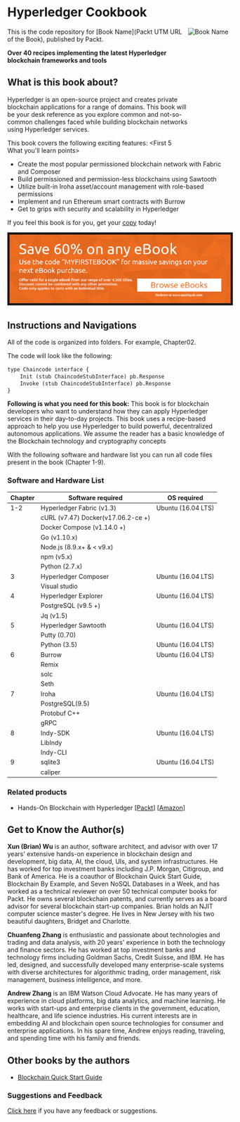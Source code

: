 # Hyperledger Cookbook

<a href="Packt UTM URL of the Book"><img src="Cover Image URL of the Book" alt="Book Name" height="256px" align="right"></a>

This is the code repository for [Book Name](Packt UTM URL of the Book), published by Packt.

**Over 40 recipes implementing the latest Hyperledger blockchain frameworks and tools**

## What is this book about?
Hyperledger is an open-source project and creates private blockchain applications for a range of domains. This book will be your desk reference as you explore common and not-so-common challenges faced while building blockchain networks using Hyperledger services.

This book covers the following exciting features: <First 5 What you'll learn points>
* Create the most popular permissioned blockchain network with Fabric and Composer
* Build permissioned and permission-less blockchains using Sawtooth
* Utilize built-in Iroha asset/account management with role-based permissions
* Implement and run Ethereum smart contracts with Burrow 
* Get to grips with security and scalability in Hyperledger

If you feel this book is for you, get your [copy](https://www.amazon.com/dp/10DigitISBN) today!

<a href="https://www.packtpub.com/?utm_source=github&utm_medium=banner&utm_campaign=GitHubBanner"><img src="https://raw.githubusercontent.com/PacktPublishing/GitHub/master/GitHub.png" 
alt="https://www.packtpub.com/" border="5" /></a>


## Instructions and Navigations
All of the code is organized into folders. For example, Chapter02.

The code will look like the following:
```
type Chaincode interface {
    Init (stub ChaincodeStubInterface) pb.Response
    Invoke (stub ChaincodeStubInterface) pb.Response
}

```

**Following is what you need for this book:**
This book is for blockchain developers who want to understand how they can apply Hyperledger services in their day-to-day projects. This book uses a recipe-based approach to help you use Hyperledger to build powerful, decentralized autonomous applications. We assume the reader has a basic knowledge of the Blockchain technology and cryptography concepts

With the following software and hardware list you can run all code files present in the book (Chapter 1-9).

### Software and Hardware List

| Chapter  | Software required                   | OS required                        |
| -------- | ------------------------------------| -----------------------------------|
| 1-2      | Hyperledger Fabric (v1.3)           | Ubuntu (16.04 LTS)                 |            | 
|          | cURL (v7.47) Docker(v17.06.2-ce +)  |                                    |
|          |  Docker Compose (v1.14.0 +)         |                                    |
|          | Go (v1.10.x) 			             |                                    |
|          | Node.js (8.9.x+ & < v9.x)           |                                    |
|          | npm (v5.x)                          |                                    |
|          | Python (2.7.x)                      |                                    |
| 3        | Hyperledger Composer                | Ubuntu (16.04 LTS)                 |
|          | Visual studio                       |                                    |
| 4        | Hyperledger Explorer                | Ubuntu (16.04 LTS)                 |
|          | PostgreSQL (v9.5 +)                 |                                    |
|          | Jq (v1.5)                           |                                    |
| 5        | Hyperledger Sawtooth                | Ubuntu (16.04 LTS)                 | 
|          | Putty (0.70)                        |                                    | 
|          | Python (3.5)                        | Ubuntu (16.04 LTS)                 |
| 6        | Burrow                              | Ubuntu (16.04 LTS)                 |
|          | Remix                               |                                    |
|          | solc                                |                                    |
|          | Seth                                |                                    |
| 7		   | Iroha                               | Ubuntu (16.04 LTS)                 |
|          | PostgreSQL(9.5)                     |                                    |
|          | Protobuf C++                        |                                    |
|          | gRPC                                |                                    | 
| 8        | Indy-SDK                            | Ubuntu (16.04 LTS)                 |
|          | LibIndy                             |                                    |
|          | Indy-CLI                            |                                    |
| 9        | sqlite3                             | Ubuntu (16.04 LTS)                 |
|          | caliper                             |                                    |


### Related products <Other books you may enjoy>
* Hands-On Blockchain with Hyperledger [[Packt]](https://prod.packtpub.com/in/big-data-and-business-intelligence/hands-blockchain-hyperledger?utm_source=github&utm_medium=repository&utm_campaign=9781788994521) [[Amazon]](https://www.amazon.com/dp/1788994523)


## Get to Know the Author(s)
**Xun (Brian) Wu** is an author, software architect, and advisor with over 17 years' extensive hands-on experience in blockchain design and development, big data, AI, the cloud, UIs, and system infrastructures. He has worked for top investment banks including J.P. Morgan, Citigroup, and Bank of America. He is a coauthor of Blockchain Quick Start Guide, Blockchain By Example, and Seven NoSQL Databases in a Week, and has worked as a technical reviewer on over 50 technical computer books for Packt. He owns several blockchain patents, and currently serves as a board advisor for several blockchain start-up companies. Brian holds an NJIT computer science master's degree. He lives in New Jersey with his two beautiful daughters, Bridget and Charlotte.

**Chuanfeng Zhang** is enthusiastic and passionate about technologies and trading and data analysis, with 20 years' experience in both the technology and finance sectors. He has worked at top investment banks and technology firms including Goldman Sachs, Credit Suisse, and IBM. He has led, designed, and successfully developed many enterprise-scale systems with diverse architectures for algorithmic trading, order management, risk management, business intelligence, and more.

**Andrew Zhang** is an IBM Watson Cloud Advocate. He has many years of experience in cloud platforms, big data analytics, and machine learning. He works with start-ups and enterprise clients in the government, education, healthcare, and life science industries. His current interests are in embedding AI and blockchain open source technologies for consumer and enterprise applications. In his spare time, Andrew enjoys reading, traveling, and spending time with his family and friends.



## Other books by the authors
* [Blockchain Quick Start Guide](https://prod.packtpub.com/in/big-data-and-business-intelligence/blockchain-quick-start-guide?utm_source=github&utm_medium=repository&utm_campaign=9781789807974)


### Suggestions and Feedback
[Click here](https://docs.google.com/forms/d/e/1FAIpQLSdy7dATC6QmEL81FIUuymZ0Wy9vH1jHkvpY57OiMeKGqib_Ow/viewform) if you have any feedback or suggestions.
